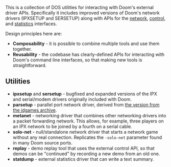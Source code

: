 
This is a collection of DOS utilities for interacting with Doom's external
driver APIs. Specifically it includes improved versions of Doom's network
drivers (IPXSETUP and SERSETUP) along with APIs for the
[network](https://doomwiki.org/wiki/Doom_networking_component#External_drivers),
[control](https://doomwiki.org/wiki/External_control_driver), and
[statistics](https://doomwiki.org/wiki/Statistics_driver) interfaces.

Design principles here are:

* **Composability** - it is possible to combine multiple tools and use them
together.
* **Reusability** - the codebase has clearly-defined APIs for interacting
with Doom's command line interfaces, so that making new tools is
straightforward.

## Utilities

* **ipxsetup** and **sersetup** - bugfixed and expanded versions of the IPX
and serial/modem drivers originally included with Doom.
* **parsetup** - parallel port network driver, derived from
[the version from the idgames archive](https://www.doomworld.com/idgames/utils/serial/psetup11).
* **metanet** - networking driver that combines other networking drivers
into a packet forwarding network. This allows, for example, three players on
an IPX network to be joined by a fourth on a serial cable.
* **solo-net** - null/standalone network driver that starts a network game
without any real connection. Replicates the `-solo-net` parameter found in
many Doom source ports.
* **replay** - demo replay tool that uses the external control API, so that
demos can be "continued" by recording a new demo from an old one.
* **statdump** - external statistics driver that can write a text summary.


